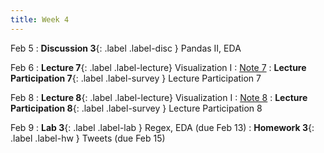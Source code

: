 ```yaml
---
title: Week 4
---
```


Feb 5
: **Discussion 3**{: .label .label-disc } Pandas II, EDA

Feb 6
: **Lecture 7**{: .label .label-lecture} Visualization I
    : [Note 7](https://ds100.org/course-notes/visualization_1/visualization_1.html)
: **Lecture Participation 7**{: .label .label-survey } Lecture Participation 7

Feb 8
: **Lecture 8**{: .label .label-lecture} Visualization I
    : [Note 8](https://ds100.org/course-notes/visualization_2/visualization_2.html)
: **Lecture Participation 8**{: .label .label-survey } Lecture Participation 8


Feb 9
: **Lab 3**{: .label .label-lab } Regex, EDA (due Feb 13)
: **Homework 3**{: .label .label-hw } Tweets (due Feb 15)